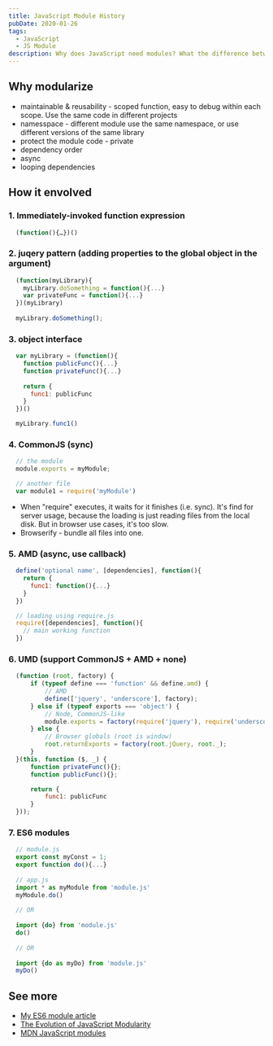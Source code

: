 ```yaml
---
title: JavaScript Module History
pubDate: 2020-01-26
tags:
  - JavaScript
  - JS Module
description: Why does JavaScript need modules? What the difference between CommonJS, AMD, UMD? In this article, I walk through a brief history of JS modules, from old simple script tag and IIFE all the way to ES6 modules.
---
```


## Why modularize

- maintainable & reusability - scoped function, easy to debug within each scope. Use the same code in different projects
- namesspace - different module use the same namespace, or use different versions of the same library
- protect the module code - private
- dependency order
- async
- looping dependencies

## How it envolved

### 1. Immediately-invoked function expression

```js
  (function(){…})()
```

### 2. juqery pattern (adding properties to the global object in the argument)

```js
  (function(myLibrary){
    myLibrary.doSomething = function(){...}
    var privateFunc = function(){...}
  })(myLibrary)
    
  myLibrary.doSomething();
```

### 3. object interface

```js
  var myLibrary = (function(){
    function publicFunc(){...}
    function privateFunc(){...}
    
    return {
      func1: publicFunc
    }
  })()

  myLibrary.func1()
```

### 4. CommonJS (sync)

```js
  // the module
  module.exports = myModule;

  // another file
  var module1 = require('myModule')
```

- When  "require" executes, it waits for it finishes (i.e. sync). It's find for server usage, because the loading is just reading files from the local disk. But in browser use cases, it's too slow.
- Browserify - bundle all files into one.

### 5. AMD (async, use callback)

```js
  define('optional name', [dependencies], function(){
    return {
      func1: function(){...}
    }
  })

  // loading using require.js
  require([dependencies], function(){
    // main working function
  })
```

### 6. UMD (support CommonJS + AMD + none)

```js
  (function (root, factory) {
      if (typeof define === 'function' && define.amd) {
          // AMD
          define(['jquery', 'underscore'], factory);
      } else if (typeof exports === 'object') {
          // Node, CommonJS-like
          module.exports = factory(require('jquery'), require('underscore'));
      } else {
          // Browser globals (root is window)
          root.returnExports = factory(root.jQuery, root._);
      }
  }(this, function ($, _) {
      function privateFunc(){};
      function publicFunc(){};

      return {
          func1: publicFunc
      }
  }));
```

### 7. ES6 modules

```js
  // module.js
  export const myConst = 1;
  export function do(){...}
  
  // app.js
  import * as myModule from 'module.js'
  myModule.do()
  
  // OR
  
  import {do} from 'module.js'
  do()
  
  // OR
  
  import {do as myDo} from 'module.js'
  myDo()
```

## See more

- [My ES6 module article](../es6-modules)
- [The Evolution of JavaScript Modularity](https://github.com/myshov/history-of-javascript/tree/master/4_evolution_of_js_modularity)
- [MDN JavaScript modules](https://developer.mozilla.org/en-US/docs/Web/JavaScript/Guide/Modules)
